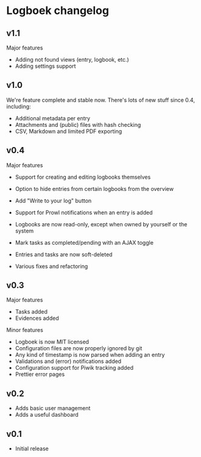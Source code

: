 # Logboek changelog

## v1.1

Major features

* Adding not found views (entry, logbook, etc.)
* Adding settings support

## v1.0

We're feature complete and stable now. There's lots of new stuff since 0.4, including:

* Additional metadata per entry
* Attachments and (public) files with hash checking
* CSV, Markdown and limited PDF exporting

## v0.4

Major features

* Support for creating and editing logbooks themselves
* Option to hide entries from certain logbooks from the overview
* Add "Write to your log" button
* Support for Prowl notifications when an entry is added
* Logbooks are now read-only, except when owned by yourself or the system
* Mark tasks as completed/pending with an AJAX toggle
* Entries and tasks are now soft-deleted

* Various fixes and refactoring

## v0.3

Major features

* Tasks added
* Evidences added

Minor features

* Logboek is now MIT licensed
* Configuration files are now properly ignored by git
* Any kind of timestamp is now parsed when adding an entry
* Validations and (error) notifications added
* Configuration support for Piwik tracking added
* Prettier error pages

## v0.2

* Adds basic user management
* Adds a useful dashboard

## v0.1

* Initial release
